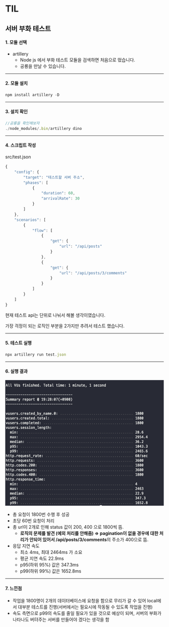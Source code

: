 # TIL

## 서버 부화 테스트

#### 1. 모듈 선택

- artillery
  - Node js 에서 부화 테스트 모듈을 검색하면 처음으로 떴습니다.
  - 공룡을 만날 수 있습니다.

---

#### 2. 모듈 설치

```jsx
npm install artillery -D
```

---

#### 3. 설치 확인

```jsx
//공룡을 확인해보자
./node_modules/.bin/artillery dino
```

---

#### 4. 스크립트 작성

src/test.json

```jsx
{
    "config": {
        "target": "테스트할 서버 주소",
        "phases": [
            {
                "duration": 60,
                "arrivalRate": 30
            }
        ]
    },
    "scenarios": [
        {
            "flow": [
                {
                    "get": {
                        "url": "/api/posts"
                    }
                },
                {
                    "get": {
                        "url": "/api/posts/3/comments"
                    }
                }
            ]
        }
    ]
}
```

현재 테스트 api는 단위로 나눠서 해볼 생각이였습니다.

가장 걱정이 되는 로직인 부분을 2가지만 추려서 테스트 했습니다.

---

#### 5. 테스트 실행

```jsx
npx artillery run test.json
```

---

#### 6. 실행 결과

![test.png](test.png)

- 총 요청이 1800번 수행 후 성공
- 초당 60번 요청이 처리
- 총 url이 2개로 인해 status 값이 200, 400 으로 1800씩 뜸.
  - **로직의 문제를 발견 (예외 처리를 안해줌) ⇒ pagination이 없을 경우에 대한 처리가 안되어 있어서
    /api/posts/3/comments**의 주소가 400으로 뜸.
- 응답 지연 속도
  - 최소 4ms, 최대 2464ms 가 소요
  - 평균 지연 속도 22.9ms
  - p95(하위 95%) 값은 347.3ms
  - p99(하위 99%) 값은 1652.8ms

---

#### 7. 느낀점

- 작업을 1800명이 2개의 데이터베이스에 요청을 함으로 무리가 갈 수 있어 local에서 대부분 테스트를 진행(서버에서는 필요시에 작동될 수 있도록 작업을 진행)
- 속도 측면으로 p99의 속도를 줄일 필요가 있을 것으로 예상이 되며, 서버의 부화가 나타나도 버텨주는 서버를 만들어야 겠다는 생각을 함
